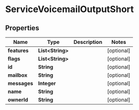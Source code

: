 

# ServiceVoicemailOutputShort


## Properties

| Name | Type | Description | Notes |
|------------ | ------------- | ------------- | -------------|
|**features** | **List&lt;String&gt;** |  |  [optional] |
|**flags** | **List&lt;String&gt;** |  |  [optional] |
|**id** | **String** |  |  [optional] |
|**mailbox** | **String** |  |  [optional] |
|**messages** | **Integer** |  |  [optional] |
|**name** | **String** |  |  [optional] |
|**ownerId** | **String** |  |  [optional] |



